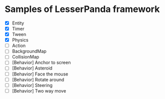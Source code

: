 # Samples of LesserPanda framework

- [x] Entity
- [x] Timer
- [x] Tween
- [x] Physics
- [ ] Action
- [ ] BackgroundMap
- [ ] CollisionMap
- [ ] [Behavior] Anchor to screen
- [ ] [Behavior] Asteroid
- [ ] [Behavior] Face the mouse
- [ ] [Behavior] Rotate around
- [ ] [Behavior] Steering
- [ ] [Behavior] Two way move
